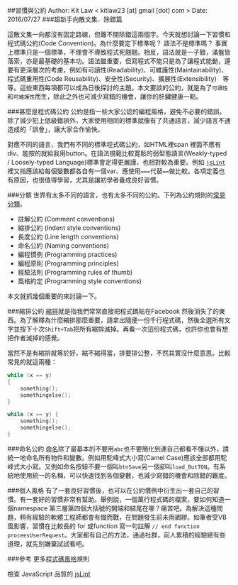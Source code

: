 ##習慣與公約
Author: Kit Law < kitlaw23 [at] gmail [dot] com >
Date: 2016/07/27
###超新手向散文集．除錯篇

這散文集一向都沒有固定路線，但離不開除錯這兩個字。今天就想討論一下習慣和程式碼公約(Code Convention)。為什麼要定下標準呢？ 語法不是標準嗎？ 事實上標準只是一個標準，不理會不導致程式死翹翹。相反，語法就是一子錯，滿盤皆落索，亦是最基礎的基本功。語法雖重要，但寫程式不能只是為了讓程式能動，還要有更深層次的考慮，例如有可讀性(Readability)、可維護性(Maintainability)、程式碼重用性(Code Reusability)、安全性(Security)、擴展性(Extensibility)　等等。這些東西每項都可以成為日後探討的主題。本文要談的公約，就是為了`可讀性`和`可維護性`而生，除此之外也可減少寫錯的機會，讓你的肝臟健康一點。

###甚麼是程式碼公約
公約是指一些大家公認的編程風格，避免不必要的錯誤。除了減少犯上低級錯誤外，大家使用相同的標準就像有了共通語言，減少語言不通造成的「誤會」，讓大家合作愉快。

對應不同的語言，我們有不同的標準程式碼公約，如HTML裡span 裡面不應有div、能按的就給我用button。在語法規範比較寛鬆的弱型態語言(Weakly-typed / Loosely-typed Language)標準會定得更嚴謹，也相對較為重要。例如 [`jsLint`](http://www.jslint.com/help.html) 裡又指應該給每個變數都各自有一個var、應使用`===`代替`==`做比較。各項定義也有原因，也很值得學習，尤其是讓初學者養成良好習慣。

###分類
世界有太多不同的語言，也有太多不同的公約。下列為公約規則的[常見分類](https://en.wikipedia.org/wiki/Coding_conventions#Common_conventions)。

- 註解公約 (Comment conventions)
- 縮排公約 (Indent style conventions)
- 長度公約 (Line length conventions)
- 命名公約 (Naming conventions)
- 編程慣例 (Programming practices)
- 編程原則 (Programming principles)
- 經驗法則 (Programming rules of thumb)
- 風格約定 (Programming style conventions)

本文就抓幾個重要的來討論一下。

###縮排公約
[縮排](https://en.wikipedia.org/wiki/Indent_style)就是指我們常常直接把程式碼貼在Facebook 然後消失了的東西。為了解釋為什麼縮排那麼重要，請拿出隨便一份千行程式碼，然後全選所有文字並按下十次`Shift+Tab`把所有縮排滅掉。再看一次這份程式碼，也許你也會有想把作者滅掉的感覺。

當然不是有縮排就等於好，縮不縮得當，排要排公整，不然其實沒什麼意思。比較常見的就這兩種：
``` C
while (x == y)
{
    something();
    somethingelse();
}
```
``` C
while (x == y) {
    something();
    somethingelse();
}
```

###命名公約
[命名](https://en.wikipedia.org/wiki/Naming_convention_(programming))除了最基本的不要用`abc`也不要簡化到連自己都看不懂以外，請統一地命名所有物件和變數。例如用駝峰式大小寫(Camel Case)應該全部都用駝峰式大小寫。又例如命名按鈕不要一個叫`btnSave`另一個卻叫`load_ButTON`。有系統地使用統一的名稱，可以快速找到各個變數，也減少寫錯的機會和除錯的難度。

###個人風格
有了一套良好習慣後，也可以在公約慣例中衍生出一套自己的習慣。有一套好的習慣非常有幫助。舉例說，一個萬行程式碼的檔案，要如何知道一個namespace 第三層第四個大括號的開端和結尾在哪？痛苦吧。為解決這種問題，稍有經驗的軟體工程師都會有備而戰，在問題發生前未雨綢繆。如筆者受VB 風影響，習慣在比較長的 for 或function 寫一句註解 `// end function proceesUserRequest`。大家都有自己的方法，通過社群，前人累積的經驗總有些道理，就先別嫌棄試試看吧。


###參考
更多[程式碼風格](https://en.wikibooks.org/wiki/Computer_Programming/Coding_Style)規則

檢查 JavaScript 品質的 [jsLint](http://www.jslint.com/)
